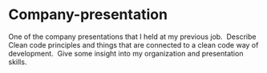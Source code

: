 # Company-presentation
One of the company presentations that I held at my previous job. 
Describe Clean code principles and things that are connected to a clean code way of development. 
Give some insight into my organization and presentation skills.
